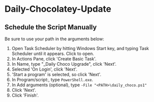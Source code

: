 # Daily-Chocolatey-Update
## Schedule the Script Manually

Be sure to use your path in the arguments below:

1. Open Task Scheduler by hitting Windows Start key, and typing Task Scheduler until it appears. Click to open.
1. In Actions Pane, click 'Create Basic Task'.
1. In Name, type "_Daily Choco Upgrade", click 'Next'.
1. Selected 'On Login', click 'Next'.
1. 'Start a program' is selected, so click 'Next'.
1. In Program/script:, type ```PowerShell.exe```.
1. In Add arguments (optional), type ```-File "<PATH>\daily_choco.ps1"```
1. Click 'Next'.
1. Click 'Finish'.
